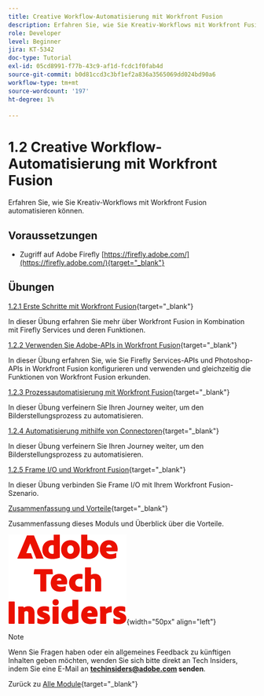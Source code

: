 ```yaml
---
title: Creative Workflow-Automatisierung mit Workfront Fusion
description: Erfahren Sie, wie Sie Kreativ-Workflows mit Workfront Fusion automatisieren
role: Developer
level: Beginner
jira: KT-5342
doc-type: Tutorial
exl-id: 05cd8991-f77b-43c9-af1d-fcdc1f0fab4d
source-git-commit: b0d81ccd3c3bf1ef2a836a3565069dd024bd90a6
workflow-type: tm+mt
source-wordcount: '197'
ht-degree: 1%

---
```


# 1.2 Creative Workflow-Automatisierung mit Workfront Fusion

Erfahren Sie, wie Sie Kreativ-Workflows mit Workfront Fusion automatisieren können.

## Voraussetzungen

- Zugriff auf Adobe Firefly [https://firefly.adobe.com/](https://firefly.adobe.com/){target="_blank"}

## Übungen

[1.2.1 Erste Schritte mit Workfront Fusion](./ex1.md){target="_blank"}

In dieser Übung erfahren Sie mehr über Workfront Fusion in Kombination mit Firefly Services und deren Funktionen.

[1.2.2 Verwenden Sie Adobe-APIs in Workfront Fusion](./ex2.md){target="_blank"}

In dieser Übung erfahren Sie, wie Sie Firefly Services-APIs und Photoshop-APIs in Workfront Fusion konfigurieren und verwenden und gleichzeitig die Funktionen von Workfront Fusion erkunden.

[1.2.3 Prozessautomatisierung mit Workfront Fusion](./ex3.md){target="_blank"}

In dieser Übung verfeinern Sie Ihren Journey weiter, um den Bilderstellungsprozess zu automatisieren.

[1.2.4 Automatisierung mithilfe von Connectoren](./ex4.md){target="_blank"}

In dieser Übung verfeinern Sie Ihren Journey weiter, um den Bilderstellungsprozess zu automatisieren.

[1.2.5 Frame I/O und Workfront Fusion](./ex5.md){target="_blank"}

In dieser Übung verbinden Sie Frame I/O mit Ihrem Workfront Fusion-Szenario.

[Zusammenfassung und Vorteile](./summary.md){target="_blank"}

Zusammenfassung dieses Moduls und Überblick über die Vorteile.

![Tech Insiders](./../../../assets/images/techinsiders.png){width="50px" align="left"}

>[!NOTE]
>
>Wenn Sie Fragen haben oder ein allgemeines Feedback zu künftigen Inhalten geben möchten, wenden Sie sich bitte direkt an Tech Insiders, indem Sie eine E-Mail an **techinsiders@adobe.com senden**.

Zurück zu [Alle Module](../../../overview.md){target="_blank"}
